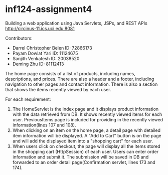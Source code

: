 # inf124-assignment4
Building a web application using Java Servlets, JSPs, and REST APIs
http://circinus-11.ics.uci.edu:8081

Contributors:
* Darrel Christopher Belen ID: 72866173
* Payam Dowlat Yari ID: 11124675
* Sanjith Venkatesh ID: 20038520	
* Deming Zhu ID: 81112413

The home page consists of a list of products, including names, descriptions, and prices. There are also a header and a footer, including navigation to other pages and contact information. There is also a section that shows the items recently viewed by each user.

For each requirement:
1. The HomeServlet is the index page and it displays product information with the data retrieved from DB. It shows recently viewed items for each user. PreviousItems page is included for providing in the recently viewed information(lines 107 and 108).
2. When clicking on an item on the home page, a detail page with detailed item information will be displayed. A "Add to Cart" button is on the page and will add the displayed item into a "shopping cart" for each user.
3. When users click on checkout, the page will display all the items stored in the shopping cart (HttpSession) of each user. Users can enter order information and submit it. The submission will be saved in DB and forwarded to an order detail page(Confirmation servlet, lines 173 and 174). 